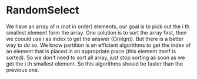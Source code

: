 # RandomSelect

We have an array of n (not in order) elements, our goal is to pick out the i th 
smallest element form the array. One solution is to sort the array first, then
we coould use i as index to get the answer (O(nlgn)).
But there is a better way to do so. 
We know partition is an efficient algorithms to get the index of an element that 
is placed in an appropriate place (this element itself is sorted). So we don't
need to sort all array, just stop sorting as soon as we get the i th smallest 
element. So this algorithms should be faster than the previous one.
